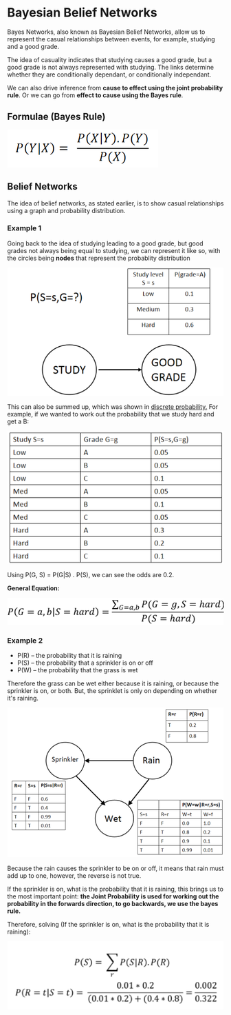 # Bayesian Belief Networks

Bayes Networks, also known as Bayesian Belief Networks, allow us to represent the casual relationships between events, for example, studying and a good grade.

The idea of casuality indicates that studying causes a good grade, but a good grade is not always represented with studying. The links determine whether they are conditionally dependant, or conditionally independant.

We can also drive inference from **cause to effect using the joint probability rule**. Or we can go from **effect to cause using the Bayes rule**.

## Formulae \(Bayes Rule\)

![](../../../../.gitbook/assets/image%20%28166%29.png)

## Belief Networks

The idea of belief networks, as stated earlier, is to show casual relationships using a graph and probability distribution.

### Example 1

Going back to the idea of studying leading to a good grade, but good grades not always being equal to studying, we can represent it like so, with the circles being **nodes** that represent the probablity distribution

![](../../../../.gitbook/assets/image%20%28156%29.png)

This can also be summed up, which was shown in [discrete probability.](discrete-probablity.md#summing-away-variables) For example, if we wanted to work out the probability that we study hard and get a B:

![](../../../../.gitbook/assets/image%20%28146%29.png)

Using P\(G, S\) = P\(G\|S\) . P\(S\), we can see the odds are 0.2.

**General Equation:**

![](../../../../.gitbook/assets/image%20%28144%29.png)

### Example 2

* P\(R\) – the probability that it is raining
* P\(S\) – the probability that a sprinkler is on or off
* P\(W\) – the probability that the grass is wet

Therefore the grass can be wet either because it is raining, or because the sprinkler is on, or both. But, the sprinklet is only on depending on whether it's raining.

![](../../../../.gitbook/assets/image%20%28142%29.png)

Because the rain causes the sprinkler to be on or off, it means that rain must add up to one, however, the reverse is not true. 

If the sprinkler is on, what is the probability that it is raining, this brings us to the most important point: **the Joint Probability is used for working out the probability in the forwards direction, to go backwards, we use the bayes rule.**

Therefore, solving \(If the sprinkler is on, what is the probability that it is raining\):

![](../../../../.gitbook/assets/image%20%28179%29.png)

